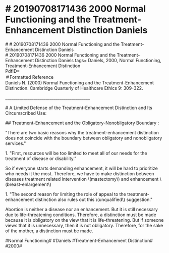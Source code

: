 # \# 20190708171436 2000 Normal Functioning and the Treatment-Enhancement Distinction Daniels

\# \# 20190708171436 2000 Normal Functioning and the Treatment-Enhancement Distinction Daniels\
\# 20190708171436 2000 Normal Functioning and the Treatment-Enhancement Distinction Daniels tags= Daniels, 2000, Normal Functioning, Treatment-Enhancement Distinction\
PdfID=\
＃Formatted Reference\
Daniels N. (2000) Normal Functioning and the Treatment-Enhancement Distinction. Cambridge Quarterly of Healthcare Ethics 9: 309-322.

\_\_\_\_\_\_\_\_\_\_\_\_\_\_\_\_\_\_\_\_\_\_\_\_\_\_\_\_\_\_\_\_\_\_\_\_\_\_\_\_\_\_

\# A Limited Defense of the Treatment-Enhancement Distinction and Its Circumscribed Use:

\#\# Treatment-Enhancement and the Obligatory-Nonobligatory Boundary :

"There are two basic reasons why the treatment-enhancement distinction does not coincide with the boundary between obligatory and nonobligatory services."

1\. "First, resources will be too limited to meet all of our needs for the treatment of disease or disability."

So if everyone starts demanding enhancement, it will be hard to prioritize who needs it the most. Therefore, we have to make distinction between diseases treatment related intervention \\(mastectomy\\) and enhancement \\(breast-enlargement\\)

1\. "The second reason for limiting the role of appeal to the treatment-enhancement distinction also rules out this \\(unqualified\\) suggestion."

Abortion is neither a disease nor an enhancement. But it is still necessary due to life-threatening conditions. Therefore, a distinction must be made because it is obligatory on the view that it is life-threatening. But if someone views that it is unnecessary, then it is not obligatory. Therefore, for the sake of the mother, a distinction must be made.

\#Normal Functioning\# \#Daniels \#Treatment-Enhancement Distinction\# \#2000\#
